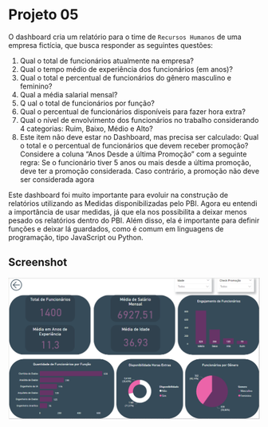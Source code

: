 # Projeto 05

O dashboard cria um relatório para o time de ```Recursos Humanos``` de uma empresa fictícia, que busca responder as seguintes questões:

1. Qual o total de funcionários atualmente na empresa?
2. Qual o tempo médio de experiência dos funcionários (em anos)?
3. Qual o total e percentual de funcionários do gênero masculino e feminino?
4. Qual a média salarial mensal?
5. Q ual o total de funcionários por função?
6. Qual o percentual de funcionários disponíveis para fazer hora extra?
7. Qual o nível de envolvimento dos funcionários no trabalho considerando 4 categorias: Ruim, Baixo, Médio e Alto?
8. Este item não deve estar no Dashboard, mas precisa ser calculado: Qual o total e o percentual de funcionários que devem receber promoção? Considere a coluna “Anos Desde a última Promoção” com a seguinte regra: Se o funcionário tiver 5 anos ou mais desde a última promoção, deve ter a promoção considerada. Caso contrário, a promoção não deve ser considerada agora

Este dashboard foi muito importante para evoluir na construção de relatórios utilizando as Medidas disponibilizadas pelo PBI. Agora eu entendi a importância de  usar medidas, já que ela nos possibilita a deixar menos pesado os relatórios dentro do PBI.
Além disso, ela é importante para definir funções e deixar lá guardados, como é comum em linguagens de programação, tipo JavaScript ou Python.


## Screenshot

![Projeto 5 - Dashboard RH](https://raw.githubusercontent.com/gustavo-rossin/powerbi/main/project05_rh/rh_dashboard.PNG)
